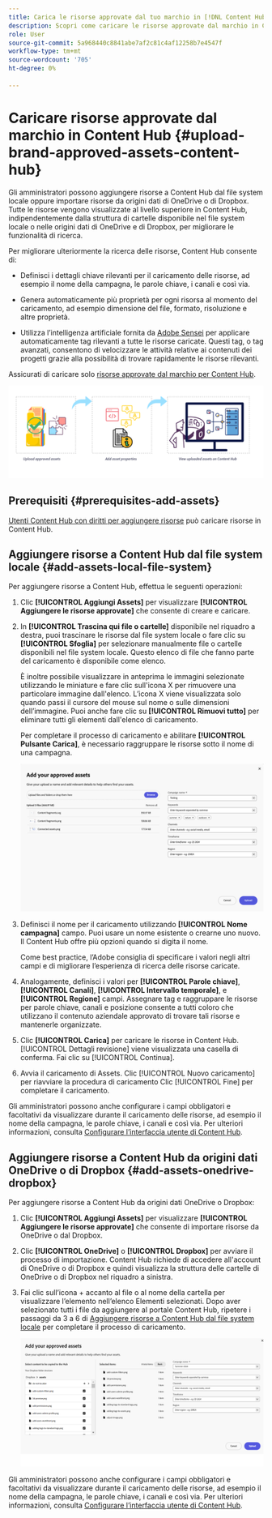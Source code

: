 ```yaml
---
title: Carica le risorse approvate dal tuo marchio in [!DNL Content Hub]
description: Scopri come caricare le risorse approvate dal marchio in Content Hub
role: User
source-git-commit: 5a968440c8841abe7af2c81c4af12258b7e4547f
workflow-type: tm+mt
source-wordcount: '705'
ht-degree: 0%

---
```



# Caricare risorse approvate dal marchio in Content Hub {#upload-brand-approved-assets-content-hub}

Gli amministratori possono aggiungere risorse a Content Hub dal file system locale oppure importare risorse da origini dati di OneDrive o di Dropbox. Tutte le risorse vengono visualizzate al livello superiore in Content Hub, indipendentemente dalla struttura di cartelle disponibile nel file system locale o nelle origini dati di OneDrive e di Dropbox, per migliorare le funzionalità di ricerca.

Per migliorare ulteriormente la ricerca delle risorse, Content Hub consente di:

* Definisci i dettagli chiave rilevanti per il caricamento delle risorse, ad esempio il nome della campagna, le parole chiave, i canali e così via.

* Genera automaticamente più proprietà per ogni risorsa al momento del caricamento, ad esempio dimensione del file, formato, risoluzione e altre proprietà.

* Utilizza l’intelligenza artificiale fornita da [Adobe Sensei](https://www.adobe.com/it/sensei.html) per applicare automaticamente tag rilevanti a tutte le risorse caricate. Questi tag, o tag avanzati, consentono di velocizzare le attività relative ai contenuti dei progetti grazie alla possibilità di trovare rapidamente le risorse rilevanti.

Assicurati di caricare solo [risorse approvate dal marchio per Content Hub](/help/assets/approve-assets.md).

![Caricare risorse approvate dal marchio](assets/upload-brand-approved-assets.png)

## Prerequisiti {#prerequisites-add-assets}

[Utenti Content Hub con diritti per aggiungere risorse](/help/assets/deploy-content-hub.md#onboard-content-hub-users-add-assets) può caricare risorse in Content Hub.

## Aggiungere risorse a Content Hub dal file system locale {#add-assets-local-file-system}

Per aggiungere risorse a Content Hub, effettua le seguenti operazioni:

1. Clic **[!UICONTROL Aggiungi Assets]** per visualizzare **[!UICONTROL Aggiungere le risorse approvate]** che consente di creare e caricare.

1. In **[!UICONTROL Trascina qui file o cartelle]** disponibile nel riquadro a destra, puoi trascinare le risorse dal file system locale o fare clic su **[!UICONTROL Sfoglia]** per selezionare manualmente file o cartelle disponibili nel file system locale. Questo elenco di file che fanno parte del caricamento è disponibile come elenco.


   È inoltre possibile visualizzare in anteprima le immagini selezionate utilizzando le miniature e fare clic sull&#39;icona X per rimuovere una particolare immagine dall&#39;elenco. L’icona X viene visualizzata solo quando passi il cursore del mouse sul nome o sulle dimensioni dell’immagine. Puoi anche fare clic su **[!UICONTROL Rimuovi tutto]** per eliminare tutti gli elementi dall&#39;elenco di caricamento.

   Per completare il processo di caricamento e abilitare **[!UICONTROL Pulsante Carica]**, è necessario raggruppare le risorse sotto il nome di una campagna.

   ![Caricare risorse in Content Hub](assets/upload-assets-content-hub.png)

1. Definisci il nome per il caricamento utilizzando **[!UICONTROL Nome campagna]** campo. Puoi usare un nome esistente o crearne uno nuovo. Il Content Hub offre più opzioni quando si digita il nome. <!--You can define multiple Campaign names for your upload. While you are typing a name, either click anywhere else within the dialog box or press the `,` (Comma) key to register the name.-->

   Come best practice, l’Adobe consiglia di specificare i valori negli altri campi e di migliorare l’esperienza di ricerca delle risorse caricate.

1. Analogamente, definisci i valori per **[!UICONTROL Parole chiave]**, **[!UICONTROL Canali]**, **[!UICONTROL Intervallo temporale]**, e **[!UICONTROL Regione]** campi. Assegnare tag e raggruppare le risorse per parole chiave, canali e posizione consente a tutti coloro che utilizzano il contenuto aziendale approvato di trovare tali risorse e mantenerle organizzate.

1. Clic **[!UICONTROL Carica]** per caricare le risorse in Content Hub. [!UICONTROL Dettagli revisione] viene visualizzata una casella di conferma. Fai clic su [!UICONTROL Continua].

1. Avvia il caricamento di Assets. Clic [!UICONTROL Nuovo caricamento] per riavviare la procedura di caricamento Clic [!UICONTROL Fine] per completare il caricamento.

Gli amministratori possono anche configurare i campi obbligatori e facoltativi da visualizzare durante il caricamento delle risorse, ad esempio il nome della campagna, le parole chiave, i canali e così via. Per ulteriori informazioni, consulta [Configurare l’interfaccia utente di Content Hub](configure-content-hub-ui-options.md#configure-upload-options-content-hub).


## Aggiungere risorse a Content Hub da origini dati OneDrive o di Dropbox {#add-assets-onedrive-dropbox}

Per aggiungere risorse a Content Hub da origini dati OneDrive o Dropbox:

1. Clic **[!UICONTROL Aggiungi Assets]** per visualizzare **[!UICONTROL Aggiungere le risorse approvate]** che consente di importare risorse da OneDrive o dal Dropbox.

1. Clic **[!UICONTROL OneDrive]** o **[!UICONTROL Dropbox]** per avviare il processo di importazione. Content Hub richiede di accedere all&#39;account di OneDrive o di Dropbox e quindi visualizza la struttura delle cartelle di OneDrive o di Dropbox nel riquadro a sinistra.

1. Fai clic sull’icona + accanto al file o al nome della cartella per visualizzare l’elemento nell’elenco Elementi selezionati. Dopo aver selezionato tutti i file da aggiungere al portale Content Hub, ripetere i passaggi da 3 a 6 di [Aggiungere risorse a Content Hub dal file system locale](#add-assets-local-file-system) per completare il processo di caricamento.

   ![Carica risorse in Content Hub da OneDrive o Dropbox](assets/add-assets-onedrive-dropbox.png)

Gli amministratori possono anche configurare i campi obbligatori e facoltativi da visualizzare durante il caricamento delle risorse, ad esempio il nome della campagna, le parole chiave, i canali e così via. Per ulteriori informazioni, consulta [Configurare l’interfaccia utente di Content Hub](configure-content-hub-ui-options.md#configure-upload-options-content-hub).


